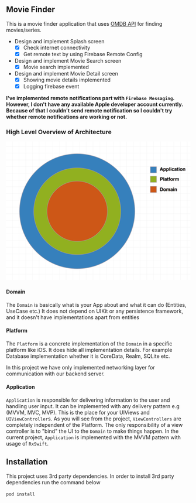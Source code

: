 ## Movie Finder

This is a movie finder application that uses [OMDB API](http://omdbapi.com) for finding movies/series.

- Design and implement Splash screen
  - [x] Check internet connectivity
  - [x] Get remote text by using Firebase Remote Config
- Design and implement Movie Search screen
  - [x] Movie search implemented
- Design and implement Movie Detail screen
  - [x] Showing movie details implemented
  - [x] Logging firebase event

**I've implemented remote notifications part with `Firebase Messaging`. However, I don't have any available Apple developer account currently. Because of that I couldn't send remote notification so I couldn't try whether remote notifications are working or not.**

### High Level Overview of Architecture

![High level overview](./Architecture/Modules.png)

#### Domain

The `Domain` is basically what is your App about and what it can do (Entities, UseCase etc.) It does not depend on UIKit or any persistence framework, and it doesn't have implementations apart from entities

#### Platform

The `Platform` is a concrete implementation of the `Domain` in a specific platform like iOS. It does hide all implementation details. For example Database implementation whether it is CoreData, Realm, SQLite etc.

In this project we have only implemented networking layer for communication with our backend server.

#### Application

`Application` is responsible for delivering information to the user and handling user input. It can be implemented with any delivery pattern e.g (MVVM, MVC, MVP). This is the place for your UIViews and `UIViewController`s. As you will see from the project, `ViewControllers` are completely independent of the Platform. The only responsibility of a view controller is to "bind" the UI to the `Domain` to make things happen. In the current project, `Application` is implemented with the MVVM pattern with usage of `RxSwift`.

## Installation

This project uses 3rd party dependencies. In order to install 3rd party dependencies run the command below

`pod install`
